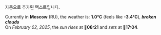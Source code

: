 
자동으로 추가된 텍스트입니다.

<!--START_SECTION:weather:moscow-->
Currently in **Moscow** (RU), the weather is: **1.0°C** (feels like **-3.4°C**), ***broken clouds***<br/>
On *February 02, 2025*, the *sun rises* at 🌅**08:21** and *sets* at 🌇**17:04**.
<!--END_SECTION:weather-->
